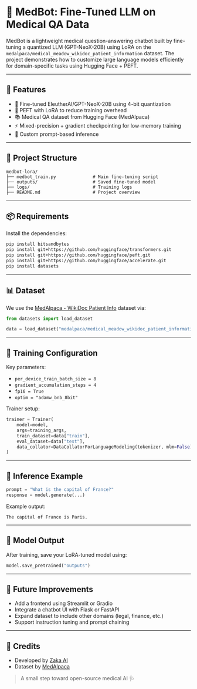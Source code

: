# 🧬 MedBot: Fine-Tuned LLM on Medical QA Data

MedBot is a lightweight medical question-answering chatbot built by fine-tuning a quantized LLM (GPT-NeoX-20B) using LoRA on the `medalpaca/medical_meadow_wikidoc_patient_information` dataset. The project demonstrates how to customize large language models efficiently for domain-specific tasks using Hugging Face + PEFT.

---

## 🚀 Features

- 🔎 Fine-tuned EleutherAI/GPT-NeoX-20B using 4-bit quantization
- 🧠 PEFT with LoRA to reduce training overhead
- 📚 Medical QA dataset from Hugging Face (MedAlpaca)
- ⚡ Mixed-precision + gradient checkpointing for low-memory training
- 🧪 Custom prompt-based inference

---

## 🧱 Project Structure

```
medbot-lora/
├── medbot_train.py              # Main fine-tuning script
├── outputs/                     # Saved fine-tuned model
├── logs/                        # Training logs
├── README.md                    # Project overview
```

---

## 📦 Requirements

Install the dependencies:
```bash
pip install bitsandbytes
pip install git+https://github.com/huggingface/transformers.git
pip install git+https://github.com/huggingface/peft.git
pip install git+https://github.com/huggingface/accelerate.git
pip install datasets
```

---

## 📊 Dataset

We use the [MedAlpaca - WikiDoc Patient Info](https://huggingface.co/datasets/medalpaca/medical_meadow_wikidoc_patient_information) dataset via:
```python
from datasets import load_dataset

data = load_dataset("medalpaca/medical_meadow_wikidoc_patient_information")
```

---

## 🧠 Training Configuration

Key parameters:
- `per_device_train_batch_size = 8`
- `gradient_accumulation_steps = 4`
- `fp16 = True`
- `optim = "adamw_bnb_8bit"`

Trainer setup:
```python
trainer = Trainer(
    model=model,
    args=training_args,
    train_dataset=data["train"],
    eval_dataset=data["test"],
    data_collator=DataCollatorForLanguageModeling(tokenizer, mlm=False),
)
```

---

## 💬 Inference Example

```python
prompt = "What is the capital of France?"
response = model.generate(...)
```

Example output:
```
The capital of France is Paris.
```

---

## 💾 Model Output

After training, save your LoRA-tuned model using:
```python
model.save_pretrained("outputs")
```

---

## 📌 Future Improvements
- Add a frontend using Streamlit or Gradio
- Integrate a chatbot UI with Flask or FastAPI
- Expand dataset to include other domains (legal, finance, etc.)
- Support instruction tuning and prompt chaining

---

## 🙏 Credits
- Developed by [Zaka AI](https://zaka.ai/)
- Dataset by [MedAlpaca](https://huggingface.co/datasets/medalpaca)

> A small step toward open-source medical AI 🩺
